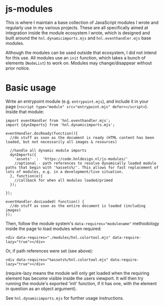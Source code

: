 # js-modules
This is where I maintain a base collection of JavaScript modules I wrote and regularly use in my various projects. These are all specifically aimed at integration inside the module ecosystem I wrote, which is designed and built around the `hnl.dynamicimports.mjs` and `hnl.eventhandler.mjs` base modules.

Although the modules can be used outside that ecosystem, I did not intend for this use. All modules use an `init` function, which takes a bunch of elements (`NodeList`) to work on. Modules may change/disappear without prior notice.

# Basic usage

Write an entrypoint module (e.g. `entrypoint.mjs`), and include it in your page (`<script type="module" src="entrypoint.mjs" defer></script>`). Inside that module:

    import eventHandler from 'hnl.eventhandler.mjs';
    import {dynImports} from 'hnl.dynamicimports.mjs';

    eventHandler.docReady(function(){
      //do stuff as soon as the document is ready (HTML content has been loaded, but not necessarily all images & resources)

      //handle all dynamic module imports
      dynImports({
        'assets'  :  'https://code.hnldesign.nl/js-modules/'
        //optional - path references to resolve dynamically loaded module paths that begin with '%assets%/'. This allows for fast replacement of lots of modules, e.g. in a development/live situation.
      }, function(e){
        //callback for when all modules loaded/primed
      });

    });
    
    eventHandler.docLoaded( function() {
      //do stuff as soon as the entire document is loaded (including images)
    });

Then, follow the module system's `data-requires="modulename"` methodology inside the page to load modules when required:

    <div data-requires="./modules/hnl.colortool.mjs" data-require-lazy="true"></div>

Or, if path references were set (see above):

    <div data-requires="%assets%/hnl.colortool.mjs" data-require-lazy="true"></div>

(require-lazy means the module will only get loaded when the requiring element has become visible inside the users viewport. It will then try running the module's exported 'init' function, if it has one, with the element in question as an object argument).

See `hnl.dynamicimports.mjs` for further usage instructions.
